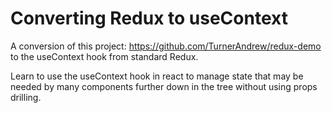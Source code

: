 # Converting Redux to useContext

A conversion of this project: https://github.com/TurnerAndrew/redux-demo to the useContext hook from standard Redux.

Learn to use the useContext hook in react to manage state that may be needed by many components further down in the tree without using props drilling.
